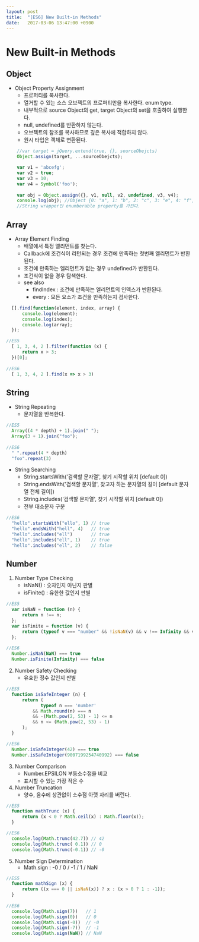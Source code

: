 ```yaml
---
layout: post
title:  "[ES6] New Built-in Methods"
date:   2017-03-06 13:47:00 +0900
---
```


# New Built-in Methods
## Object
 * Object Property Assignment
    * 프로퍼티를 복사한다.
    * 열거할 수 있는 소스 오브젝트의 프로퍼티만을 복사한다. enum type.
    * 내부적으로 source Object의 get, target Object의 set을 호출하여 실행한다.
    * null, undefined를 반환하지 않는다.
    * 오브젝트의 참조를 복사하므로 깊은 복사에 적합하지 않다.
    * 원시 타입은 객체로 변환된다.

```javascript
    //var target = jQuery.extend(true, {}, sourceObejcts)
    Object.assign(target, ...sourceObejcts);

    var v1 = 'abcefg';
    var v2 = true;
    var v3 = 10;
    var v4 = Symbol('foo');
    
    var obj = Object.assign({}, v1, null, v2, undefined, v3, v4);
    console.log(obj); //Object {0: "a", 1: "b", 2: "c", 3: "e", 4: "f", 5: "g"}
    //String wrapper만 enumberable property를 가진다.
```

## Array
 * Array Element Finding
    * 배열에서 특정 엘리먼트를 찾는다.
    * Callback에 조건식이 리턴되는 경우 조건에 만족하는 첫번째 엘리먼트가 반환된다.
    * 조건에 만족하는 엘리먼트가 없는 경우 undefined가 반환된다.
    * 조건식이 없을 경우 탐색한다.
    * see also
      - findIndex : 조건에 만족하는 엘리먼트의 인덱스가 반환된다.
      - every : 모든 요소가 조건을 만족하는지 검사한다.
      
```javascript
  [].find(function(element, index, array) {
      console.log(element);
      console.log(index);
      console.log(array);
  });

//ES5
  [ 1, 3, 4, 2 ].filter(function (x) {
      return x > 3;
  })[0];
  
//ES6
  [ 1, 3, 4, 2 ].find(x => x > 3)
```

## String
 * String Repeating
    * 문자열을 반복한다.
```javascript
//ES5
  Array((4 * depth) + 1).join(" ");
  Array(3 + 1).join("foo");
  
//ES6
  " ".repeat(4 * depth)
  "foo".repeat(3)
```
 * String Searching
    * String.startsWith('검색할 문자열', 찾기 시작할 위치 [default 0])
    * String.endsWith('검색할 문자열', 찾고자 하는 문자열의 길이 [default 문자열 전체 길이])
    * String.includes('검색할 문자열', 찾기 시작할 위치 [default 0])
    * 전부 대소문자 구분
```javascript
//ES6
  "hello".startsWith("ello", 1) // true
  "hello".endsWith("hell", 4)   // true
  "hello".includes("ell")       // true
  "hello".includes("ell", 1)    // true
  "hello".includes("ell", 2)    // false
```

## Number
 1. Number Type Checking
    * isNaN() : 숫자인지 아닌지 판별
    * isFinite() : 유한한 값인지 판별
```javascript
//ES5
  var isNaN = function (n) {
      return n !== n;
  };
  var isFinite = function (v) {
      return (typeof v === "number" && !isNaN(v) && v !== Infinity && v !== -Infinity);
  };
  
//ES6
  Number.isNaN(NaN) === true
  Number.isFinite(Infinity) === false
```
 2. Number Safety Checking
    * 유효한 정수 값인지 판별
```javascript
//ES5
  function isSafeInteger (n) {
      return (
             typeof n === 'number'
          && Math.round(n) === n
          && -(Math.pow(2, 53) - 1) <= n
          && n <= (Math.pow(2, 53) - 1)
      );
  }

//ES6
  Number.isSafeInteger(42) === true
  Number.isSafeInteger(9007199254740992) === false
```
 3. Number Comparison
    * Number.EPSILON 부동소수점을 비교
    * 표시할 수 있는 가장 작은 수
 4. Number Truncation
    * 양수, 음수에 상관없이 소수점 아랫 자리를 버린다.
```javascript
//ES5
  function mathTrunc (x) {
      return (x < 0 ? Math.ceil(x) : Math.floor(x));
  }

//ES6
  console.log(Math.trunc(42.7)) // 42
  console.log(Math.trunc( 0.1)) // 0
  console.log(Math.trunc(-0.1)) // -0
```
 5. Number Sign Determination
    * Math.sign : -0 / 0 / -1 / 1 / NaN
```javascript
//ES5
  function mathSign (x) {
      return ((x === 0 || isNaN(x)) ? x : (x > 0 ? 1 : -1));
  }
  
//ES6
  console.log(Math.sign(7))   // 1
  console.log(Math.sign(0))   // 0
  console.log(Math.sign(-0))  // -0
  console.log(Math.sign(-7))  // -1
  console.log(Math.sign(NaN)) // NaN
```